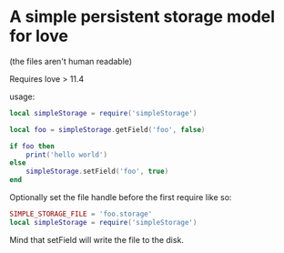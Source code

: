 # A simple persistent storage model for love

(the files aren't human readable)

Requires love > 11.4

usage:

```lua
local simpleStorage = require('simpleStorage')

local foo = simpleStorage.getField('foo', false)

if foo then
    print('hello world')
else
    simpleStorage.setField('foo', true)
end
```

Optionally set the file handle before the first require like so:

```lua
SIMPLE_STORAGE_FILE = 'foo.storage'
local simpleStorage = require('simpleStorage')
```

Mind that setField will write the file to the disk.